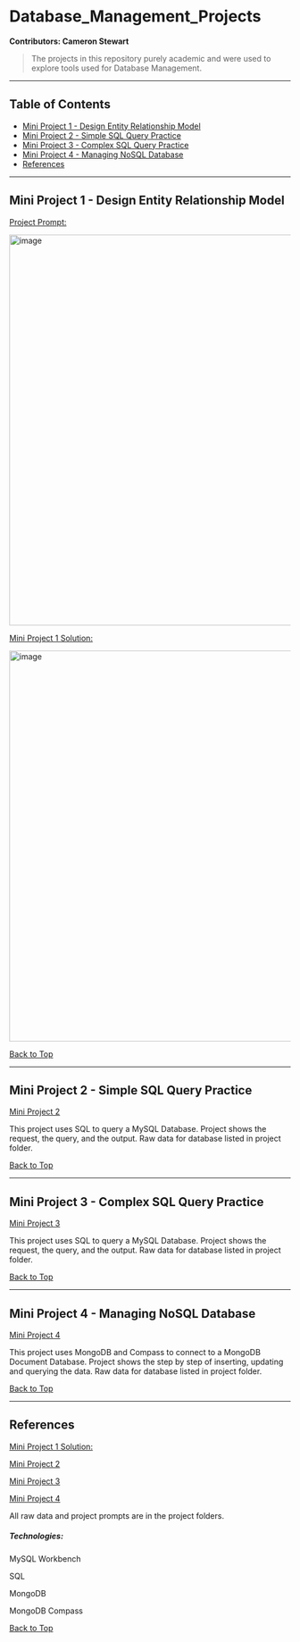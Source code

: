 <a name="BackToTop"></a>


# Database_Management_Projects

**Contributors: Cameron Stewart**

>The projects in this repository purely academic and were used to explore tools used for Database Management.

---

## Table of Contents
- [Mini Project 1 - Design Entity Relationship Model](#P1)
- [Mini Project 2 - Simple SQL Query Practice](#P2)
- [Mini Project 3 - Complex SQL Query Practice](#P3)
- [Mini Project 4 - Managing NoSQL Database](#P4)
- [References](#References)

---

<a name="P1"></a>

## Mini Project 1 - Design Entity Relationship Model

[Project Prompt:](../main/Mini_Project_1/Prompt/Mini_Proj_1_prompt.pdf)

<img width="700" alt="image" src="https://user-images.githubusercontent.com/37990637/158494726-1b6b6f5d-9352-4bb1-9075-46af5a145220.png">

[Mini Project 1 Solution:](../main/Mini_Project_1/StewartMiniProject-1.pdf)

<img width="700" alt="image" src="https://user-images.githubusercontent.com/37990637/158494965-540bbd69-45fd-4500-8468-aff97bf3fc3c.png">

[Back to Top](#BackToTop)

---

<a name="P2"></a>

## Mini Project 2 - Simple SQL Query Practice

[Mini Project 2](../main/Mini_Project_2/StewartMiniProject-2.pdf)

This project uses SQL to query a MySQL Database. Project shows the request, the query, and the output. Raw data for database listed in project folder.

[Back to Top](#BackToTop)

---

<a name="P3"></a>

## Mini Project 3 - Complex SQL Query Practice

[Mini Project 3](../main/Mini_Project_3/StewartMiniProject-3.pdf)

This project uses SQL to query a MySQL Database. Project shows the request, the query, and the output. Raw data for database listed in project folder.

[Back to Top](#BackToTop)

---

<a name="P4"></a>

## Mini Project 4 - Managing NoSQL Database

[Mini Project 4](../main/Mini_Project_4/StewartMiniProject-4.pdf)

This project uses MongoDB and Compass to connect to a MongoDB Document Database. Project shows the step by step of inserting, updating and querying the data. Raw data for database listed in project folder.

[Back to Top](#BackToTop)

---

<a name="References"></a>

## References

[Mini Project 1 Solution:](../main/Mini_Project_1/StewartMiniProject-1.pdf)

[Mini Project 2](../main/Mini_Project_2/StewartMiniProject-2.pdf)

[Mini Project 3](../main/Mini_Project_3/StewartMiniProject-3.pdf)

[Mini Project 4](../main/Mini_Project_4/StewartMiniProject-4.pdf)

All raw data and project prompts are in the project folders.

##### Technologies:

MySQL Workbench

SQL

MongoDB

MongoDB Compass

[Back to Top](#BackToTop)

